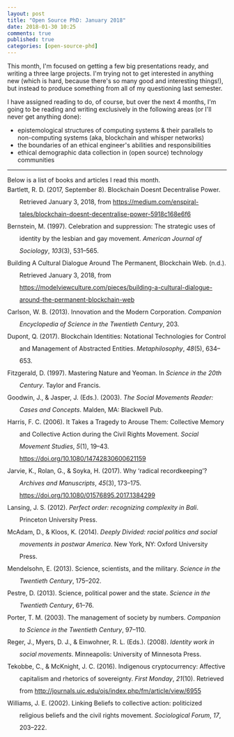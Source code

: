 ```yaml
---
layout: post
title: "Open Source PhD: January 2018"
date: 2018-01-30 10:25
comments: true
published: true
categories: [open-source-phd]
---
```


This month, I'm focused on getting a few big presentations ready, and writing a three large projects.  I'm trying not to get interested in anything new (which is hard, because there's so many good and interesting things!), but instead to produce something from all of my questioning last semester.

I have assigned reading to do, of course, but over the next 4 months, I'm going to be reading and writing exclusively in the following areas (or I'll never get anything done):
- epistemological structures of computing systems & their parallels to non-computing systems (aka, blockchain and whisper networks)
- the boundaries of an ethical engineer's abilities and responsibilities
- ethical demographic data collection in (open source) technology communities

<hr>
Below is a list of books and articles I read this month.

<div class="csl-bib-body" style="line-height: 2; margin-left: 2em; text-indent:-2em;">
  <div class="csl-entry">Bartlett, R. D. (2017, September 8). Blockchain Doesnt Decentralise Power. Retrieved January 3, 2018, from <a href="https://medium.com/enspiral-tales/blockchain-doesnt-decentralise-power-5918c168e6f6">https://medium.com/enspiral-tales/blockchain-doesnt-decentralise-power-5918c168e6f6</a></div>
  <span class="Z3988" title="url_ver=Z39.88-2004&amp;ctx_ver=Z39.88-2004&amp;rfr_id=info%3Asid%2Fzotero.org%3A2&amp;rft_val_fmt=info%3Aofi%2Ffmt%3Akev%3Amtx%3Adc&amp;rft.type=blogPost&amp;rft.title=Blockchain%20Doesnt%20Decentralise%20Power&amp;rft.description=%E2%80%A6Unless%20You%20Design%20It%20To&amp;rft.identifier=https%3A%2F%2Fmedium.com%2Fenspiral-tales%2Fblockchain-doesnt-decentralise-power-5918c168e6f6&amp;rft.aufirst=Richard%20D.&amp;rft.aulast=Bartlett&amp;rft.au=Richard%20D.%20Bartlett&amp;rft.date=2017-09-08"></span>
  <div class="csl-entry">Bernstein, M. (1997). Celebration and suppression: The strategic uses of identity by the lesbian and gay movement. <i>American Journal of Sociology</i>, <i>103</i>(3), 531–565.</div>
  <span class="Z3988" title="url_ver=Z39.88-2004&amp;ctx_ver=Z39.88-2004&amp;rfr_id=info%3Asid%2Fzotero.org%3A2&amp;rft_val_fmt=info%3Aofi%2Ffmt%3Akev%3Amtx%3Ajournal&amp;rft.genre=article&amp;rft.atitle=Celebration%20and%20suppression%3A%20The%20strategic%20uses%20of%20identity%20by%20the%20lesbian%20and%20gay%20movement&amp;rft.jtitle=American%20journal%20of%20Sociology&amp;rft.volume=103&amp;rft.issue=3&amp;rft.aufirst=Mary&amp;rft.aulast=Bernstein&amp;rft.au=Mary%20Bernstein&amp;rft.date=1997&amp;rft.pages=531%E2%80%93565"></span>
  <div class="csl-entry">Building A Cultural Dialogue Around The Permanent, Blockchain Web. (n.d.). Retrieved January 3, 2018, from <a href="https://modelviewculture.com/pieces/building-a-cultural-dialogue-around-the-permanent-blockchain-web">https://modelviewculture.com/pieces/building-a-cultural-dialogue-around-the-permanent-blockchain-web</a></div>
  <span class="Z3988" title="url_ver=Z39.88-2004&amp;ctx_ver=Z39.88-2004&amp;rfr_id=info%3Asid%2Fzotero.org%3A2&amp;rft_val_fmt=info%3Aofi%2Ffmt%3Akev%3Amtx%3Adc&amp;rft.type=blogPost&amp;rft.title=Building%20A%20Cultural%20Dialogue%20Around%20The%20Permanent%2C%20Blockchain%20Web&amp;rft.description=Blockchain&amp;rft.identifier=https%3A%2F%2Fmodelviewculture.com%2Fpieces%2Fbuilding-a-cultural-dialogue-around-the-permanent-blockchain-web"></span>
  <div class="csl-entry">Carlson, W. B. (2013). Innovation and the Modern Corporation. <i>Companion Encyclopedia of Science in the Twentieth Century</i>, 203.</div>
  <span class="Z3988" title="url_ver=Z39.88-2004&amp;ctx_ver=Z39.88-2004&amp;rfr_id=info%3Asid%2Fzotero.org%3A2&amp;rft_val_fmt=info%3Aofi%2Ffmt%3Akev%3Amtx%3Ajournal&amp;rft.genre=article&amp;rft.atitle=Innovation%20and%20the%20Modern%20Corporation&amp;rft.jtitle=Companion%20Encyclopedia%20of%20Science%20in%20the%20Twentieth%20Century&amp;rft.aufirst=W%20Bernard&amp;rft.aulast=Carlson&amp;rft.au=W%20Bernard%20Carlson&amp;rft.date=2013&amp;rft.pages=203"></span>
  <div class="csl-entry">Dupont, Q. (2017). Blockchain Identities: Notational Technologies for Control and Management of Abstracted Entities. <i>Metaphilosophy</i>, <i>48</i>(5), 634–653.</div>
  <span class="Z3988" title="url_ver=Z39.88-2004&amp;ctx_ver=Z39.88-2004&amp;rfr_id=info%3Asid%2Fzotero.org%3A2&amp;rft_val_fmt=info%3Aofi%2Ffmt%3Akev%3Amtx%3Ajournal&amp;rft.genre=article&amp;rft.atitle=Blockchain%20Identities%3A%20Notational%20Technologies%20for%20Control%20and%20Management%20of%20Abstracted%20Entities&amp;rft.jtitle=Metaphilosophy&amp;rft.volume=48&amp;rft.issue=5&amp;rft.aufirst=Quinn&amp;rft.aulast=Dupont&amp;rft.au=Quinn%20Dupont&amp;rft.date=2017&amp;rft.pages=634%E2%80%93653"></span>
  <div class="csl-entry">Fitzgerald, D. (1997). Mastering Nature and Yeoman. In <i>Science in the 20th Century</i>. Taylor and Francis.</div>
  <span class="Z3988" title="url_ver=Z39.88-2004&amp;ctx_ver=Z39.88-2004&amp;rfr_id=info%3Asid%2Fzotero.org%3A2&amp;rft_val_fmt=info%3Aofi%2Ffmt%3Akev%3Amtx%3Abook&amp;rft.genre=bookitem&amp;rft.atitle=Mastering%20Nature%20and%20Yeoman&amp;rft.publisher=Taylor%20and%20Francis&amp;rft.aufirst=Deborah&amp;rft.aulast=Fitzgerald&amp;rft.au=Deborah%20Fitzgerald&amp;rft.date=1997"></span>
  <div class="csl-entry">Goodwin, J., &amp; Jasper, J. (Eds.). (2003). <i>The Social Movements Reader: Cases and Concepts</i>. Malden, MA: Blackwell Pub.</div>
  <span class="Z3988" title="url_ver=Z39.88-2004&amp;ctx_ver=Z39.88-2004&amp;rfr_id=info%3Asid%2Fzotero.org%3A2&amp;rft_id=urn%3Aisbn%3A0-631-22195-6&amp;rft_val_fmt=info%3Aofi%2Ffmt%3Akev%3Amtx%3Abook&amp;rft.genre=book&amp;rft.btitle=The%20Social%20Movements%20Reader%3A%20Cases%20and%20Concepts&amp;rft.place=Malden%2C%20MA&amp;rft.publisher=Blackwell%20Pub.&amp;rft.series=Blackwell%20readers%20in%20sociology&amp;rft.aufirst=Jeff&amp;rft.aulast=Goodwin&amp;rft.au=Jeff%20Goodwin&amp;rft.au=James%20Jasper&amp;rft.date=2003&amp;rft.isbn=0-631-22195-6&amp;rft.language=eng"></span>
  <div class="csl-entry">Harris, F. C. (2006). It Takes a Tragedy to Arouse Them: Collective Memory and Collective Action during the Civil Rights Movement. <i>Social Movement Studies</i>, <i>5</i>(1), 19–43. <a href="https://doi.org/10.1080/14742830600621159">https://doi.org/10.1080/14742830600621159</a></div>
  <span class="Z3988" title="url_ver=Z39.88-2004&amp;ctx_ver=Z39.88-2004&amp;rfr_id=info%3Asid%2Fzotero.org%3A2&amp;rft_id=info%3Adoi%2F10.1080%2F14742830600621159&amp;rft_val_fmt=info%3Aofi%2Ffmt%3Akev%3Amtx%3Ajournal&amp;rft.genre=article&amp;rft.atitle=It%20Takes%20a%20Tragedy%20to%20Arouse%20Them%3A%20Collective%20Memory%20and%20Collective%20Action%20during%20the%20Civil%20Rights%20Movement&amp;rft.jtitle=Social%20Movement%20Studies&amp;rft.volume=5&amp;rft.issue=1&amp;rft.aufirst=Fredrick%20C.&amp;rft.aulast=Harris&amp;rft.au=Fredrick%20C.%20Harris&amp;rft.date=2006-05&amp;rft.pages=19-43&amp;rft.spage=19&amp;rft.epage=43&amp;rft.issn=1474-2837%2C%201474-2829&amp;rft.language=en"></span>
  <div class="csl-entry">Jarvie, K., Rolan, G., &amp; Soyka, H. (2017). Why ‘radical recordkeeping’? <i>Archives and Manuscripts</i>, <i>45</i>(3), 173–175. <a href="https://doi.org/10.1080/01576895.2017.1384299">https://doi.org/10.1080/01576895.2017.1384299</a></div>
  <span class="Z3988" title="url_ver=Z39.88-2004&amp;ctx_ver=Z39.88-2004&amp;rfr_id=info%3Asid%2Fzotero.org%3A2&amp;rft_id=info%3Adoi%2F10.1080%2F01576895.2017.1384299&amp;rft_val_fmt=info%3Aofi%2Ffmt%3Akev%3Amtx%3Ajournal&amp;rft.genre=article&amp;rft.atitle=Why%20%E2%80%98radical%20recordkeeping%E2%80%99%3F&amp;rft.jtitle=Archives%20and%20Manuscripts&amp;rft.volume=45&amp;rft.issue=3&amp;rft.aufirst=Katherine&amp;rft.aulast=Jarvie&amp;rft.au=Katherine%20Jarvie&amp;rft.au=Greg%20Rolan&amp;rft.au=Heather%20Soyka&amp;rft.date=2017-09-02&amp;rft.pages=173-175&amp;rft.spage=173&amp;rft.epage=175&amp;rft.issn=0157-6895"></span>
  <div class="csl-entry">Lansing, J. S. (2012). <i>Perfect order: recognizing complexity in Bali</i>. Princeton University Press.</div>
  <span class="Z3988" title="url_ver=Z39.88-2004&amp;ctx_ver=Z39.88-2004&amp;rfr_id=info%3Asid%2Fzotero.org%3A2&amp;rft_val_fmt=info%3Aofi%2Ffmt%3Akev%3Amtx%3Abook&amp;rft.genre=book&amp;rft.btitle=Perfect%20order%3A%20recognizing%20complexity%20in%20Bali&amp;rft.publisher=Princeton%20University%20Press&amp;rft.aufirst=J%20Stephen&amp;rft.aulast=Lansing&amp;rft.au=J%20Stephen%20Lansing&amp;rft.date=2012"></span>
  <div class="csl-entry">McAdam, D., &amp; Kloos, K. (2014). <i>Deeply Divided: racial politics and social movements in postwar America</i>. New York, NY: Oxford University Press.</div>
  <span class="Z3988" title="url_ver=Z39.88-2004&amp;ctx_ver=Z39.88-2004&amp;rfr_id=info%3Asid%2Fzotero.org%3A2&amp;rft_id=urn%3Aisbn%3A978-0-19-993785-1&amp;rft_val_fmt=info%3Aofi%2Ffmt%3Akev%3Amtx%3Abook&amp;rft.genre=book&amp;rft.btitle=Deeply%20Divided%3A%20racial%20politics%20and%20social%20movements%20in%20postwar%20America&amp;rft.place=New%20York%2C%20NY&amp;rft.publisher=Oxford%20University%20Press&amp;rft.aufirst=Doug&amp;rft.aulast=McAdam&amp;rft.au=Doug%20McAdam&amp;rft.au=Karina%20Kloos&amp;rft.date=2014&amp;rft.isbn=978-0-19-993785-1&amp;rft.language=eng"></span>
  <div class="csl-entry">Mendelsohn, E. (2013). Science, scientists, and the military. <i>Science in the Twentieth Century</i>, 175–202.</div>
  <span class="Z3988" title="url_ver=Z39.88-2004&amp;ctx_ver=Z39.88-2004&amp;rfr_id=info%3Asid%2Fzotero.org%3A2&amp;rft_val_fmt=info%3Aofi%2Ffmt%3Akev%3Amtx%3Ajournal&amp;rft.genre=article&amp;rft.atitle=Science%2C%20scientists%2C%20and%20the%20military&amp;rft.jtitle=Science%20in%20the%20twentieth%20century&amp;rft.aufirst=Everett&amp;rft.aulast=Mendelsohn&amp;rft.au=Everett%20Mendelsohn&amp;rft.date=2013&amp;rft.pages=175%E2%80%93202"></span>
  <div class="csl-entry">Pestre, D. (2013). Science, political power and the state. <i>Science in the Twentieth Century</i>, 61–76.</div>
  <span class="Z3988" title="url_ver=Z39.88-2004&amp;ctx_ver=Z39.88-2004&amp;rfr_id=info%3Asid%2Fzotero.org%3A2&amp;rft_val_fmt=info%3Aofi%2Ffmt%3Akev%3Amtx%3Ajournal&amp;rft.genre=article&amp;rft.atitle=Science%2C%20political%20power%20and%20the%20state&amp;rft.jtitle=Science%20in%20the%20twentieth%20century&amp;rft.aufirst=Dominique&amp;rft.aulast=Pestre&amp;rft.au=Dominique%20Pestre&amp;rft.date=2013&amp;rft.pages=61%E2%80%9376"></span>
  <div class="csl-entry">Porter, T. M. (2003). The management of society by numbers. <i>Companion to Science in the Twentieth Century</i>, 97–110.</div>
  <span class="Z3988" title="url_ver=Z39.88-2004&amp;ctx_ver=Z39.88-2004&amp;rfr_id=info%3Asid%2Fzotero.org%3A2&amp;rft_val_fmt=info%3Aofi%2Ffmt%3Akev%3Amtx%3Ajournal&amp;rft.genre=article&amp;rft.atitle=The%20management%20of%20society%20by%20numbers&amp;rft.jtitle=Companion%20to%20Science%20in%20the%20Twentieth%20Century&amp;rft.aufirst=Theodore%20M&amp;rft.aulast=Porter&amp;rft.au=Theodore%20M%20Porter&amp;rft.date=2003&amp;rft.pages=97%E2%80%93110"></span>
  <div class="csl-entry">Reger, J., Myers, D. J., &amp; Einwohner, R. L. (Eds.). (2008). <i>Identity work in social movements</i>. Minneapolis: University of Minnesota Press.</div>
  <span class="Z3988" title="url_ver=Z39.88-2004&amp;ctx_ver=Z39.88-2004&amp;rfr_id=info%3Asid%2Fzotero.org%3A2&amp;rft_id=urn%3Aisbn%3A978-0-8166-5139-9&amp;rft_val_fmt=info%3Aofi%2Ffmt%3Akev%3Amtx%3Abook&amp;rft.genre=book&amp;rft.btitle=Identity%20work%20in%20social%20movements&amp;rft.place=Minneapolis&amp;rft.publisher=University%20of%20Minnesota%20Press&amp;rft.series=Social%20movements%2C%20protest%2C%20and%20contention%20%3B%20v.%2030&amp;rft.aufirst=Jo&amp;rft.aulast=Reger&amp;rft.au=Jo%20Reger&amp;rft.au=Daniel%20J.%20Myers&amp;rft.au=Rachel%20L.%20Einwohner&amp;rft.date=2008&amp;rft.isbn=978-0-8166-5139-9&amp;rft.language=eng"></span>
  <div class="csl-entry">Tekobbe, C., &amp; McKnight, J. C. (2016). Indigenous cryptocurrency: Affective capitalism and rhetorics of sovereignty. <i>First Monday</i>, <i>21</i>(10). Retrieved from <a href="http://journals.uic.edu/ojs/index.php/fm/article/view/6955">http://journals.uic.edu/ojs/index.php/fm/article/view/6955</a></div>
  <span class="Z3988" title="url_ver=Z39.88-2004&amp;ctx_ver=Z39.88-2004&amp;rfr_id=info%3Asid%2Fzotero.org%3A2&amp;rft_val_fmt=info%3Aofi%2Ffmt%3Akev%3Amtx%3Ajournal&amp;rft.genre=article&amp;rft.atitle=Indigenous%20cryptocurrency%3A%20Affective%20capitalism%20and%20rhetorics%20of%20sovereignty&amp;rft.jtitle=First%20Monday&amp;rft.volume=21&amp;rft.issue=10&amp;rft.aufirst=Cindy&amp;rft.aulast=Tekobbe&amp;rft.au=Cindy%20Tekobbe&amp;rft.au=John%20Carter%20McKnight&amp;rft.date=2016-09-13&amp;rft.issn=13960466&amp;rft.language=en"></span>
  <div class="csl-entry">Williams, J. E. (2002). Linking Beliefs to collective action: politicized religious beliefs and the civil rights movement. <i>Sociological Forum</i>, <i>17</i>, 203–222.</div>
  <span class="Z3988" title="url_ver=Z39.88-2004&amp;ctx_ver=Z39.88-2004&amp;rfr_id=info%3Asid%2Fzotero.org%3A2&amp;rft_val_fmt=info%3Aofi%2Ffmt%3Akev%3Amtx%3Ajournal&amp;rft.genre=article&amp;rft.atitle=Linking%20Beliefs%20to%20collective%20action%3A%20politicized%20religious%20beliefs%20and%20the%20civil%20rights%20movement&amp;rft.jtitle=Sociological%20Forum&amp;rft.volume=17&amp;rft.aufirst=Johnny%20E.&amp;rft.aulast=Williams&amp;rft.au=Johnny%20E.%20Williams&amp;rft.date=2002&amp;rft.pages=203%E2%80%93222"></span>
</div>
